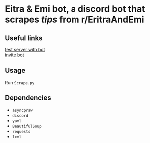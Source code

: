 # Eitra & Emi bot, a discord bot that scrapes *tips* from r/EritraAndEmi
## Useful links
[test server with bot](https://discord.gg/NvUPRhtr)  
[invite bot](https://discord.com/api/oauth2/authorize?client_id=905098976641044540&permissions=378832940608&scope=bot)
## Usage
Run `Scrape.py`
## Dependencies
- `asyncpraw`
- `discord`
- `yaml`
- `BeautifulSoup`
- `requests`
- `lxml`